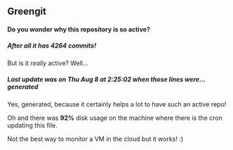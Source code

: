 ## Greengit

#### Do you wonder why this repository is so active?

##### After all it has 4264 commits!

But is it *really* active? Well...

##### Last update was on Thu Aug 8 at 2:25:02 when those lines were... generated

Yes, generated, because it certainly helps a lot to have such an active repo!

Oh and there was **92%** disk usage on the machine
where there is the cron updating this file.

Not the best way to monitor a VM in the cloud but it works! :)
